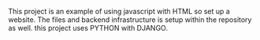 This project is an example of using javascript with HTML so set up a website. The files and backend infrastructure is setup within the repository as well. this project uses PYTHON with DJANGO.
